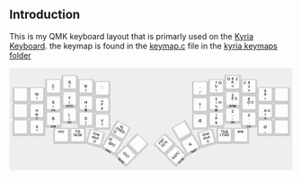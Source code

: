 ## Introduction
This is my QMK keyboard layout that is primarly used on the [Kyria Keyboard](https://splitkb.com). 
the keymap is found in the [keymap.c](https://github.com/mrkskk/qmk_firmware/tree/review/8591/keyboards/kyria/keymaps/mrkskk/keymap.c) file in the [kyria keymaps folder](https://github.com/mrkskk/qmk_firmware/tree/review/8591/keyboards/kyria/keymaps/)

![Kyria](kyria.jpg)

